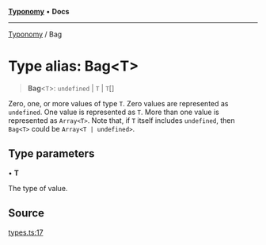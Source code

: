 [**Typonomy**](../README.md) • **Docs**

***

[Typonomy](../globals.md) / Bag

# Type alias: Bag\<T\>

> **Bag**\<`T`\>: `undefined` \| `T` \| `T`[]

Zero, one, or more values of type `T`.
Zero values are represented as `undefined`.
One value is represented as `T`.
More than one value is represented as `Array<T>`.
Note that, if `T` itself includes `undefined`, then `Bag<T>` could be `Array<T | undefined>`.

## Type parameters

• **T**

The type of value.

## Source

[types.ts:17](https://github.com/softcraft-development/typonomy/blob/dfbcc96600b9b9b8c6faf47f3caef423e4f1568c/src/types.ts#L17)
